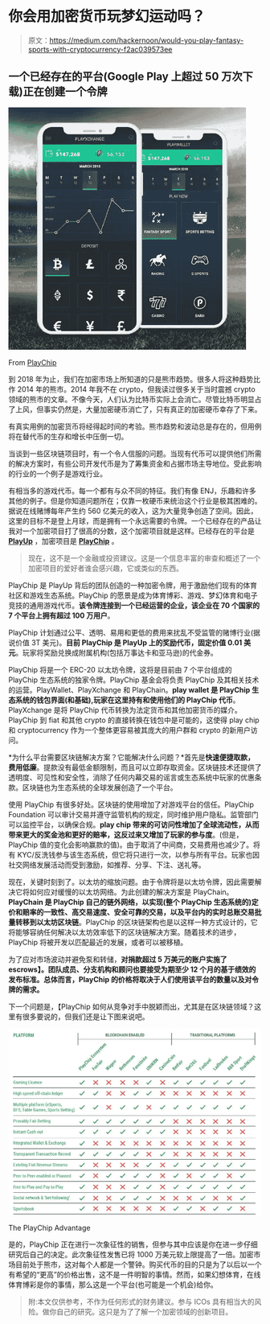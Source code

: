 # 你会用加密货币玩梦幻运动吗？

> 原文：<https://medium.com/hackernoon/would-you-play-fantasy-sports-with-cryptocurrency-f2ac039573ee>

## 一个已经存在的平台(Google Play 上超过 50 万次下载)正在创建一个令牌

![](img/5990792da6c637fa708a4f164dfb0ce9.png)

From [PlayChip](https://www.playchip.global/)

到 2018 年为止，我们在加密市场上所知道的只是熊市趋势。很多人将这种趋势比作 2014 年的熊市。2014 年我不在 crypto，但我读过很多关于当时震撼 crypto 领域的熊市的文章。不像今天，人们认为比特币实际上会消亡。尽管比特币明显占了上风，但事实仍然是，大量加密硬币消亡了，只有真正的加密硬币幸存了下来。

有真实用例的加密货币将经得起时间的考验。熊市趋势和波动总是存在的，但用例将在替代币的生存和增长中压倒一切。

当谈到一些区块链项目时，有一个令人信服的问题。当现有代币可以提供他们所需的解决方案时，有些公司开发代币是为了筹集资金和占据市场主导地位。受此影响的行业的一个例子是游戏行业。

有相当多的游戏代币。每一个都有与众不同的特征。我们有像 ENJ，乐趣和许多其他的例子。但是你知道问题所在；仅靠一枚硬币来统治这个行业是极其困难的。据说在线赌博每年产生约 560 亿美元的收入，这为大量竞争创造了空间。因此，这里的目标不是登上月球，而是拥有一个永远需要的令牌。一个已经存在的产品让我对一个加密项目打了很高的分数，这个加密项目就是这样。已经存在的平台是 [**PlayUp**](https://www.playup.com/) ，加密项目是 [**PlayChip**](https://www.playchip.global/) 。

> 现在，这不是一个金融或投资建议。这是一个信息丰富的审查和概述了一个加密项目的爱好者谁会感兴趣，它或类似的东西。

PlayChip 是 PlayUp 背后的团队创造的一种加密令牌，用于激励他们现有的体育社区和游戏生态系统。PlayChip 的愿景是成为体育博彩、游戏、梦幻体育和电子竞技的通用游戏代币。**该令牌连接到一个已经运营的企业，该企业在 70 个国家的 7 个平台上拥有超过 100 万用户**。

PlayChip 计划通过公平、透明、易用和更低的费用来扰乱不受监管的赌博行业(据说价值 3T 美元)。**目前 PlayChip 是 PlayUp 上的奖励代币，固定价值 0.01 美元**。玩家将奖励兑换成附属机构(包括万事达卡和亚马逊)的代金券。

PlayChip 将是一个 ERC-20 以太坊令牌，这将是目前由 7 个平台组成的 PlayChip 生态系统的独家令牌。PlayChip 基金会将负责 PlayChip 及其相关技术的运营。PlayWallet、PlayXchange 和 PlayChain。**play wallet 是 PlayChip 生态系统的钱包界面(和基础),玩家在这里持有和使用他们的 PlayChip 代币**。PlayXchange 是将 PlayChip 代币转换为法定货币和其他加密货币的媒介。PlayChip 到 fiat 和其他 crypto 的直接转换在钱包中是可能的，这使得 play chip 和 cryptocurrency 作为一个整体更容易被其庞大的用户群和 crypto 的新用户访问。

*为什么平台需要区块链解决方案？它能解决什么问题？*首先是**快速便捷取款，费用低廉**。提款没有最低金额限制，而且可以立即存取资金。区块链技术还提供了透明度、可见性和安全性，消除了任何内幕交易的谣言或生态系统中玩家的优惠条款。区块链也为生态系统的全球发展创造了一个平台。

使用 PlayChip 有很多好处。区块链的使用增加了对游戏平台的信任。PlayChip Foundation 可以审计交易并遵守监管机构的规定，同时维护用户隐私。监管部门可以监控平台，以确保合规。**play chip 带来的可访问性增加了全球流动性，从而带来更大的奖金池和更好的赔率，这反过来又增加了玩家的参与度**。(但是，PlayChip 值的变化会影响赢款的值)。由于取消了中间商，交易费用也减少了。将有 KYC/反洗钱参与该生态系统，但它将只进行一次，以参与所有平台。玩家也因社交网络发展活动而受到激励，如推荐、分享、下注、送礼等。

现在，关键时刻到了。以太坊的缩放问题。由于令牌将是以太坊令牌，因此需要解决它将如何应对缓慢的以太坊网络。为此创建的解决方案是 PlayChain。 **PlayChain 是 PlayChip 自己的链外网络，以实现(整个 PlayChip 生态系统的)定价和赔率的一致性、高交易速度、安全可靠的交易，以及平台内的实时总账交易批量转移到以太坊区块链**。PlayChip 的区块链架构也是以这样一种方式设计的，它将能够容纳任何解决以太坊效率低下的区块链解决方案。随着技术的进步，PlayChip 将被开发以匹配最近的发展，或者可以被移植。

为了应对市场波动并避免泵和转储，**对捐款超过 5 万美元的账户实施了 escrows】。团队成员、分支机构和顾问也要接受为期至少 12 个月的基于绩效的发布标准。总体而言，PlayChip 的价格将取决于人们使用该平台的数量以及对令牌的需求。**

下一个问题是，【PlayChip 如何从竞争对手中脱颖而出，尤其是在区块链领域？这里有很多要说的，但我们还是让下图来说吧。

![](img/93ec8771cbd4b08511fbcfbe4c95d373.png)

The PlayChip Advantage

是的，PlayChip 正在进行一次象征性的销售，但参与其中应该是你在进一步仔细研究后自己的决定。此次象征性发售已将 1000 万美元软上限提高了一倍。加密市场目前处于熊市，这对每个人都是一个警钟。购买代币的目的只是为了以后以一个有希望的“更高”的价格出售，这不是一件明智的事情。然而，如果幻想体育，在线体育博彩是你的事情，那么这是一个平台(也可能是一个机会)给你。

> 附:本文仅供参考，不作为任何形式的财务建议。参与 ICOs 具有相当大的风险。做你自己的研究。这只是为了了解一个加密领域的创新项目。